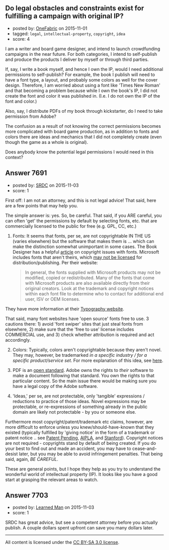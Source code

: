 ## Do legal obstacles and constraints exist for fulfilling a campaign with original IP?

- posted by: [OneFabric](https://stackexchange.com/users/5780075/onefabric) on 2015-11-01
- tagged: `legal`, `intellectual-property`, `copyright`, `idea`
- score: 4

I am a writer and board game designer, and intend to launch crowdfunding campaigns in the near future. For both categories, I intend to self-publish and produce the products I deliver by myself or through third parties.

If, say, I write a book myself, and hence I own the IP, would I need additional permissions to self-publish? For example, the book I publish will need to have a font type, a layout, and probably some colors as well for the cover design. Therefore, I am worried about using a font like 'Times New Roman' and that becoming a problem because while I own the book's IP, I did not create the font and color it was published in. (I.e. I do not own the IP of the font and color.)

Also, say, I distribute PDFs of my book through kickstarter, do I need to take permission from Adobe?

The confusion as a result of not knowing the correct permissions becomes more complicated with board game production, as in addition to fonts and colors there are ideas and mechanics that I did not completely create (even though the game as a whole is original). 

Does anybody know the potential legal permissions I would need in this context?



## Answer 7691

- posted by: [SRDC](https://stackexchange.com/users/5438059/srdc) on 2015-11-03
- score: 1

<p>First off: I am not an attorney, and this is not legal advice! That said, here are a few points that may help you.</p>

<p>The simple answer is: yes. So, be careful. That said, if you ARE careful, you can often 'get' the permissions by default by selecting fonts, etc. that are commercially licensed to the public for free (e.g. GPL, CC, etc.)</p>

<ol>
<li>Fonts: It seems that fonts, per se, are not copyrightable IN THE US (varies elsewhere) but the software that makes them is ... which can make the distinction somewhat unimportant in some cases. The Book Designer has a helpful <a href="http://www.thebookdesigner.com/2013/10/where-can-i-legally-use-my-fonts/" rel="nofollow">article</a> on copyright issues with fonts. Microsoft includes fonts that aren't theirs, which <a href="http://www.microsoft.com/en-us/legal/intellectualproperty/permissions" rel="nofollow">may not be licensed</a> for distribution/publishing. Per their website: 

<blockquote>
  <p>In general, the fonts supplied with Microsoft products may not be modified, copied or redistributed. Many of the fonts that come with Microsoft products are also available directly from their original creators. Look at the trademark and copyright notices within each font file to determine who to contact for additional end user, ISV or OEM licenses.</p>
</blockquote></li>
</ol>

<p>They have more information at their <a href="http://www.microsoft.com/typography/fonts/default.aspx" rel="nofollow">Typography website</a>.</p>

<p>That said, many font websites have 'open source' fonts free to use. 3 cautions there: 1) avoid 'font swiper' sites that just steal fonts from elsewhere, 2) make sure that the 'free to use' license includes COMMERCIAL use, and 3) check whether attribution is required and act accordingly.</p>

<ol start="2">
<li><p>Colors: Typically, colors aren't copyrightable because they aren't novel. They may, however, be trademarked <em>in a specific industry / for a specific product/service set</em>. For more explanation of this idea, see <a href="https://www.plagiarismtoday.com/2010/08/12/trademark-copyright-and-logos/" rel="nofollow">here</a>.</p></li>
<li><p>PDF is an <a href="https://en.wikipedia.org/wiki/Portable_Document_Format" rel="nofollow">open standard</a>. Adobe owns the rights to <em>their</em> software to make a document following that standard. You own the rights to that particular content. So the main issue there would be making sure you have a legal copy of the Adobe software.</p></li>
<li><p>'Ideas,' per se, are not protectable, only 'tangible' expressions / reductions to practice of those ideas. Novel expressions may be protectable, or re-expressions of something already in the public domain are likely not protectable - by you or someone else. </p></li>
</ol>

<p>Furthermore most copyright/patent/trademark etc claims, however, are more difficult to enforce unless you knew/should-have-known that they existed (typically fulfilled by 'giving notice' in the form of a trademark or patent notice .. see <a href="https://en.wikipedia.org/wiki/Patent_pending" rel="nofollow">Patent Pending</a>, <a href="http://www.aipla.org/about/iplaw/Pages/default.aspx" rel="nofollow">AIPLA</a>, and <a href="http://fairuse.stanford.edu/overview/faqs/copyright-protection/#what_role_does_a_copyright_notice_play" rel="nofollow">Stanford</a>). Copyright notices are not required - copyrights stand by default of being created. If you do your best to find out and made an accident, you may have to cease-and-desist later, but you may be able to avoid infringement penalties. That being said, again, <em>BE CAREFUL</em>.</p>

<p>These are general points, but I hope they help as you try to understand the wonderful world of intellectual property (IP). It looks like you have a good start at grasping the relevant areas to watch.</p>



## Answer 7703

- posted by: [Learned Man](https://stackexchange.com/users/7236940/learned-man) on 2015-11-03
- score: 1

SRDC has great advice, but see a competent attorney before you actually publish. A couple dollars spent upfront can save you many dollars later.



---

All content is licensed under the [CC BY-SA 3.0 license](https://creativecommons.org/licenses/by-sa/3.0/).
